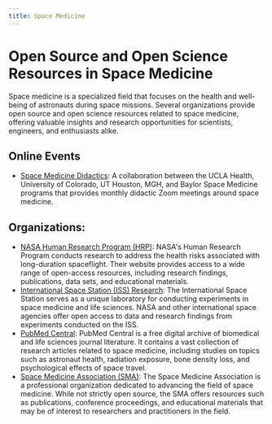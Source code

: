 ```yaml
---
title: Space Medicine
---
```


# Open Source and Open Science Resources in Space Medicine

Space medicine is a specialized field that focuses on the health and well-being of astronauts during space missions. Several organizations provide open source and open science resources related to space medicine, offering valuable insights and research opportunities for scientists, engineers, and enthusiasts alike.

## Online Events

- [Space Medicine Didactics](http://spacemedicinedidactics.com/): A collaboration between the UCLA Health, University of Colorado, UT Houston, MGH, and Baylor Space Medicine programs that provides monthly didactic Zoom meetings around space medicine. 

## Organizations:
- [NASA Human Research Program (HRP)](https://www.nasa.gov/hrp): NASA's Human Research Program conducts research to address the health risks associated with long-duration spaceflight. Their website provides access to a wide range of open-access resources, including research findings, publications, data sets, and educational materials.
- [International Space Station (ISS) Research](https://www.nasa.gov/mission_pages/station/research/index.html): The International Space Station serves as a unique laboratory for conducting experiments in space medicine and life sciences. NASA and other international space agencies offer open access to data and research findings from experiments conducted on the ISS.
- [PubMed Central](https://www.ncbi.nlm.nih.gov/pmc/): PubMed Central is a free digital archive of biomedical and life sciences journal literature. It contains a vast collection of research articles related to space medicine, including studies on topics such as astronaut health, radiation exposure, bone density loss, and psychological effects of space travel.
- [Space Medicine Association (SMA)](https://spacemedicineassociation.org/): The Space Medicine Association is a professional organization dedicated to advancing the field of space medicine. While not strictly open source, the SMA offers resources such as publications, conference proceedings, and educational materials that may be of interest to researchers and practitioners in the field.
